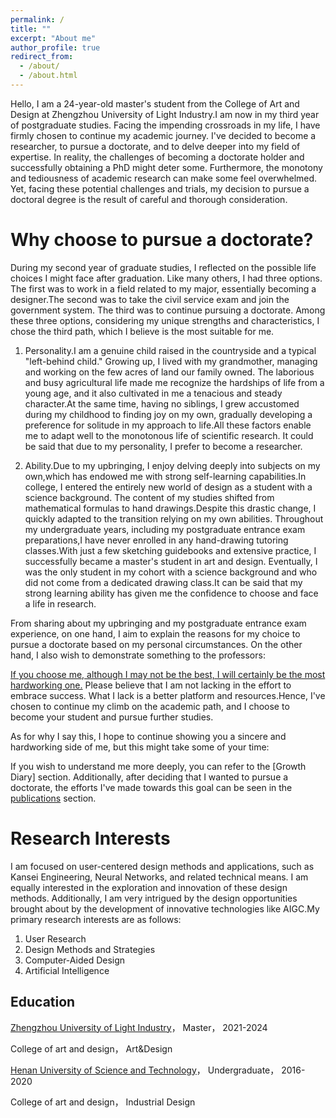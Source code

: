 ```yaml
---
permalink: /
title: ""
excerpt: "About me"
author_profile: true
redirect_from: 
  - /about/
  - /about.html
---
```


Hello, I am a 24-year-old master's student from the College of Art and Design at Zhengzhou University of Light Industry.I am now in my third year of postgraduate studies. Facing the impending crossroads in my life, I have firmly chosen to continue my academic journey. I've decided to become a researcher, to pursue a doctorate, and to delve deeper into my field of expertise. In reality, the challenges of becoming a doctorate holder and successfully obtaining a PhD might deter some. Furthermore, the monotony and tediousness of academic research can make some feel overwhelmed. Yet, facing these potential challenges and trials, my decision to pursue a doctoral degree is the result of careful and thorough consideration.

Why choose to pursue a doctorate?
======
During my second year of graduate studies, I reflected on the possible life choices I might face after graduation. Like many others, I had three options. The first was to work in a field related to my major, essentially becoming a designer.The second was to take the civil service exam and join the government system. The third was to continue pursuing a doctorate. Among these three options, considering my unique strengths and characteristics, I chose the third path, which I believe is the most suitable for me.

1. Personality.I am a genuine child raised in the countryside and a typical "left-behind child." Growing up, I lived with my grandmother, managing and working on the few acres of land our family owned. The laborious and busy agricultural life made me recognize the hardships of life from a young age, and it also cultivated in me a tenacious and steady character.At the same time, having no siblings, I grew accustomed during my childhood to finding joy on my own, gradually developing a preference for solitude in my approach to life.All these factors enable me to adapt well to the monotonous life of scientific research. It could be said that due to my personality, I prefer to become a researcher.

2. Ability.Due to my upbringing, I enjoy delving deeply into subjects on my own,which has endowed me with strong self-learning capabilities.In college, I entered the entirely new world of design as a student with a science background. The content of my studies shifted from mathematical formulas to hand drawings.Despite this drastic change, I quickly adapted to the transition relying on my own abilities. Throughout my undergraduate years, including my postgraduate entrance exam preparations,I have never enrolled in any hand-drawing tutoring classes.With just a few sketching guidebooks and extensive practice, I successfully became a master's student in art and design. Eventually, I was the only student in my cohort with a science background and who did not come from a dedicated drawing class.It can be said that my strong learning ability has given me the confidence to choose and face a life in research.

From sharing about my upbringing and my postgraduate entrance exam experience, on one hand, I aim to explain the reasons for my choice to pursue a doctorate based on my personal circumstances. On the other hand, I also wish to demonstrate something to the professors:

[If you choose me, although I may not be the best, I will certainly be the most hardworking one.](https://yumengha.github.io/yumhao.github.io/)
Please believe that I am not lacking in the effort to embrace success. What I lack is a better platform and resources.Hence, I've chosen to continue my climb on the academic path, and I choose to become your student and pursue further studies.


As for why I say this, I hope to continue showing you a sincere and hardworking side of me, but this might take some of your time:

If you wish to understand me more deeply, you can refer to the [Growth Diary] section.
Additionally, after deciding that I wanted to pursue a doctorate, the efforts I've made towards this goal can be seen in the [publications](https://yumengha.github.io/yumhao.github.io//publications/) section.

Research Interests
======
I am focused on user-centered design methods and applications, such as Kansei Engineering, Neural Networks, and related technical means. I am equally interested in the exploration and innovation of these design methods. Additionally, I am very intrigued by the design opportunities brought about by the development of innovative technologies like AIGC.My primary research interests are as follows:

1. User Research
2. Design Methods and Strategies
3. Computer-Aided Design
4. Artificial Intelligence

Education
------
[Zhengzhou University of Light Industry](https://www.zzuli.edu.cn/)，  Master，  2021-2024

College of art and design，  Art&Design

[Henan University of Science and Technology](https://www.haust.edu.cn/)， Undergraduate， 2016-2020

College of art and design，  Industrial Design
